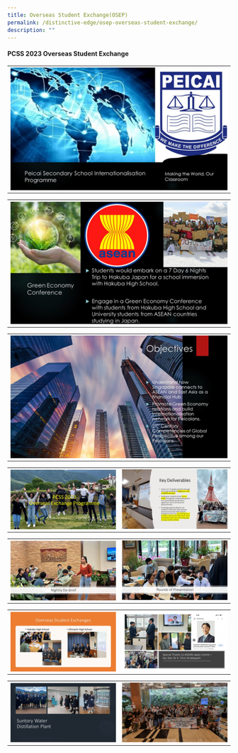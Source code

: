 ```yaml
---
title: Overseas Student Exchange(OSEP)
permalink: /distinctive-edge/osep-overseas-student-exchange/
description: ""
---
```

<b><h4>PCSS 2023 Overseas Student Exchange</h4></b>
<table>
<tbody>
<tr>
<th><img src="/images/01 osep.JPG" style="width: 100%;"><br>	
</th>
</tr></tbody>
</table>

<table>
<tbody>
<tr>
<th><img src="/images/02 osep.JPG" style="width: 100%;"><br>	
</th>
</tr></tbody>
</table>

<table>
<tbody>
<tr>
<th><img src="/images/03 osep.JPG" style="width: 100%;"><br>	
</th>
</tr></tbody>
</table>

<table>
<tbody>
<tr>
<th><img src="/images/pcss 2023 overseas student exchange and local work attachment programme 2023 01.JPG" style="width: 100%;"><br>	
</th><td><img src="/images/pcss 2023 overseas student exchange and local work attachment programme 2023 02.JPG" style="width: 100%;"><br>
</td></tr>
</tbody>
</table>

<table>
<tbody>
<tr>
<th><img src="/images/pcss 2023 overseas student exchange and local work attachment programme 2023 03.JPG" style="width: 100%;"><br>	
</th><td><img src="/images/pcss 2023 overseas student exchange and local work attachment programme 2023 04.JPG" style="width: 100%;"><br>
</td></tr>
</tbody>
</table>

<table>
<tbody>
<tr>
<th><img src="/images/pcss 2023 overseas student exchange and local work attachment programme 2023 05.JPG" style="width: 100%;"><br>	
</th><td><img src="/images/pcss 2023 overseas student exchange and local work attachment programme 2023 06.JPG" style="width: 100%;"><br>
</td></tr>
</tbody>
</table>

<table>
<tbody>
<tr>
<th><img src="/images/pcss 2023 overseas student exchange and local work attachment programme 2023 07.JPG" style="width: 100%;"><br>	
</th><td><img src="/images/pcss 2023 overseas student exchange and local work attachment programme 2023 08.JPG" style="width: 100%;"><br>
</td></tr>
</tbody>
</table>